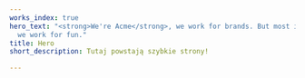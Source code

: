 ```yaml
---
works_index: true
hero_text: "<strong>We're Acme</strong>, we work for brands. But most importantly,
  we work for fun."
title: Hero
short_description: Tutaj powstają szybkie strony!

---
```

<Hero :text="$page.frontmatter.hero_text" />
<WorksList />